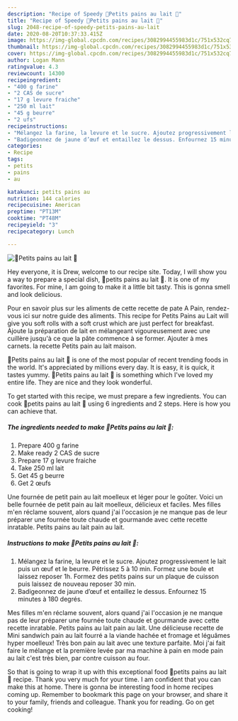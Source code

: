 ```yaml
---
description: "Recipe of Speedy 🥖Petits pains au lait 🥖"
title: "Recipe of Speedy 🥖Petits pains au lait 🥖"
slug: 2048-recipe-of-speedy-petits-pains-au-lait
date: 2020-08-20T10:37:33.415Z
image: https://img-global.cpcdn.com/recipes/3082994455983d1c/751x532cq70/🥖petits-pains-au-lait-🥖-photo-principale-de-la-recette.jpg
thumbnail: https://img-global.cpcdn.com/recipes/3082994455983d1c/751x532cq70/🥖petits-pains-au-lait-🥖-photo-principale-de-la-recette.jpg
cover: https://img-global.cpcdn.com/recipes/3082994455983d1c/751x532cq70/🥖petits-pains-au-lait-🥖-photo-principale-de-la-recette.jpg
author: Logan Mann
ratingvalue: 4.3
reviewcount: 14300
recipeingredient:
- "400 g farine"
- "2 CAS de sucre"
- "17 g levure fraiche"
- "250 ml lait"
- "45 g beurre"
- "2 ufs"
recipeinstructions:
- "Mélangez la farine, la levure et le sucre. Ajoutez progressivement le lait puis un œuf et le beurre. Pétrissez 5 à 10 min. Formez une boule et laissez reposer 1h. Formez des petits pains sur un plaque de cuisson puis laissez de nouveau reposer 30 min."
- "Badigeonnez de jaune d’œuf et entaillez le dessus. Enfournez 15 minutes à 180 degrés."
categories:
- Recipe
tags:
- petits
- pains
- au

katakunci: petits pains au 
nutrition: 144 calories
recipecuisine: American
preptime: "PT13M"
cooktime: "PT48M"
recipeyield: "3"
recipecategory: Lunch

---
```



![🥖Petits pains au lait 🥖](https://img-global.cpcdn.com/recipes/3082994455983d1c/751x532cq70/🥖petits-pains-au-lait-🥖-photo-principale-de-la-recette.jpg)

Hey everyone, it is Drew, welcome to our recipe site. Today, I will show you a way to prepare a special dish, 🥖petits pains au lait 🥖. It is one of my favorites. For mine, I am going to make it a little bit tasty. This is gonna smell and look delicious.

Pour en savoir plus sur les aliments de cette recette de pate A Pain, rendez-vous ici sur notre guide des aliments. This recipe for Petits Pains au Lait will give you soft rolls with a soft crust which are just perfect for breakfast. Ajoute la préparation de lait en mélangeant vigoureusement avec une cuillère jusqu&#39;à ce que la pâte commence à se former. Ajouter à mes carnets. la recette Petits pain au lait maison.

🥖Petits pains au lait 🥖 is one of the most popular of recent trending foods in the world. It's appreciated by millions every day. It is easy, it is quick, it tastes yummy. 🥖Petits pains au lait 🥖 is something which I've loved my entire life. They are nice and they look wonderful.


To get started with this recipe, we must prepare a few ingredients. You can cook 🥖petits pains au lait 🥖 using 6 ingredients and 2 steps. Here is how you can achieve that.

<!--inarticleads1-->

##### The ingredients needed to make 🥖Petits pains au lait 🥖:

1. Prepare 400 g farine
1. Make ready 2 CAS de sucre
1. Prepare 17 g levure fraiche
1. Take 250 ml lait
1. Get 45 g beurre
1. Get 2 œufs


Une fournée de petit pain au lait moelleux et léger pour le goûter. Voici un belle fournée de petit pain au lait moelleux, délicieux et faciles. Mes filles m&#39;en réclame souvent, alors quand j&#39;ai l&#39;occasion je ne manque pas de leur préparer une fournée toute chaude et gourmande avec cette recette inratable. Petits pains au lait pain au lait. 

<!--inarticleads2-->

##### Instructions to make 🥖Petits pains au lait 🥖:

1. Mélangez la farine, la levure et le sucre. Ajoutez progressivement le lait puis un œuf et le beurre. Pétrissez 5 à 10 min. Formez une boule et laissez reposer 1h. Formez des petits pains sur un plaque de cuisson puis laissez de nouveau reposer 30 min.
1. Badigeonnez de jaune d’œuf et entaillez le dessus. Enfournez 15 minutes à 180 degrés.


Mes filles m&#39;en réclame souvent, alors quand j&#39;ai l&#39;occasion je ne manque pas de leur préparer une fournée toute chaude et gourmande avec cette recette inratable. Petits pains au lait pain au lait. Une délicieuse recette de Mini sandwich pain au lait fourré a la viande hachée et fromage et léguâmes hyper moelleux! Très bon pain au lait avec une texture parfaite. Moi j&#39;ai fait faire le mélange et la première levée par ma machine à pain en mode pain au lait c&#39;est très bien, par contre cuisson au four. 

So that is going to wrap it up with this exceptional food 🥖petits pains au lait 🥖 recipe. Thank you very much for your time. I am confident that you can make this at home. There is gonna be interesting food in home recipes coming up. Remember to bookmark this page on your browser, and share it to your family, friends and colleague. Thank you for reading. Go on get cooking!
